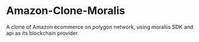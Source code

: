 # Amazon-Clone-Moralis
A clone of Amazon ecommerce on polygon network, using moraliis SDK and api as its blockchain provider.
